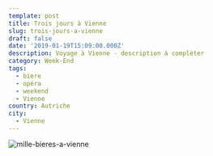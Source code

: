 ```yaml
---
template: post
title: Trois jours à Vienne
slug: trois-jours-a-vienne
draft: false
date: '2019-01-19T15:09:00.000Z'
description: Voyage à Vienne - description à compléter
category: Week-End
tags:
  - biere
  - opéra
  - weekend
  - Vienne
country: Autriche
city:
  - Vienne
---
```

![mille-bieres-a-vienne](/media/50755921_489931831532900_6075382105213239296_n.jpg "Super bar à bières dans Vienne, près de l'Opéra")

